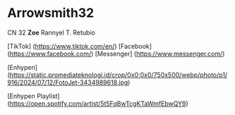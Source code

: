 # Arrowsmith32
CN 32 **Zoe** Rannyel T. Retubio

[TikTok] (https://www.tiktok.com/en/)
[Facebook] (https://www.facebook.com/)
[Messenger] (https://www.messenger.com/)

[Enhypen] (https://static.promediateknologi.id/crop/0x0:0x0/750x500/webp/photo/p1/916/2024/07/12/FotoJet-3434989618.jpg)

[Enhypen Playlist] (https://open.spotify.com/artist/5t5FqBwTcgKTaWmfEbwQY9)
